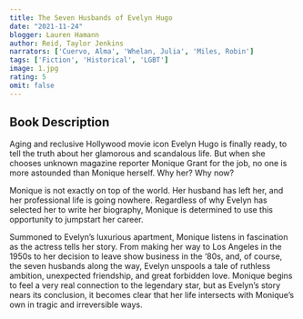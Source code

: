 ```yaml
---
title: The Seven Husbands of Evelyn Hugo 
date: "2021-11-24"
blogger: Lauren Hamann
author: Reid, Taylor Jenkins
narrators: ['Cuervo, Alma', 'Whelan, Julia', 'Miles, Robin']
tags: ['Fiction', 'Historical', 'LGBT']
image: 1.jpg
rating: 5
omit: false
---
```



## Book Description

Aging and reclusive Hollywood movie icon Evelyn Hugo is finally ready, to tell the truth about her glamorous and scandalous life. But when she chooses unknown magazine reporter Monique Grant for the job, no one is more astounded than Monique herself. Why her? Why now?

Monique is not exactly on top of the world. Her husband has left her, and her professional life is going nowhere. Regardless of why Evelyn has selected her to write her biography, Monique is determined to use this opportunity to jumpstart her career.

Summoned to Evelyn’s luxurious apartment, Monique listens in fascination as the actress tells her story. From making her way to Los Angeles in the 1950s to her decision to leave show business in the ‘80s, and, of course, the seven husbands along the way, Evelyn unspools a tale of ruthless ambition, unexpected friendship, and great forbidden love. Monique begins to feel a very real connection to the legendary star, but as Evelyn’s story nears its conclusion, it becomes clear that her life intersects with Monique’s own in tragic and irreversible ways.